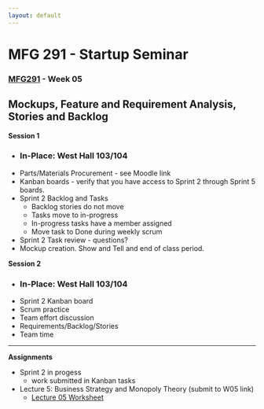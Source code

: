```yaml
---
layout: default
---
```


# MFG 291 - Startup Seminar

### [MFG291](../) - Week 05


## Mockups, Feature and Requirement Analysis, Stories and Backlog

**Session 1**
- ### In-Place: West Hall 103/104
- Parts/Materials Procurement - see Moodle link
- Kanban boards - verify that you have access to Sprint 2 through Sprint 5 boards.
- Sprint 2 Backlog and Tasks
    - Backlog stories do not move
    - Tasks move to in-progress
    - In-progress tasks have a member assigned
    - Move task to Done during weekly scrum
- Sprint 2 Task review - questions?
- Mockup creation. Show and Tell and end of class period.

**Session 2**
- ### In-Place: West Hall 103/104
- Sprint 2 Kanban board
- Scrum practice
- Team effort discussion
- Requirements/Backlog/Stories
- Team time    
---

**Assignments**
- Sprint 2 in progess
    - work submitted in Kanban tasks
- Lecture 5: Business Strategy and Monopoly Theory (submit to W05 link)
    - [Lecture 05 Worksheet](worksheet_Lecture05.docx)